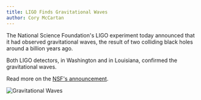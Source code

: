 ```yaml
---
title: LIGO Finds Gravitational Waves
author: Cory McCartan
---
```

The National Science Foundation's LIGO experiment today announced that it had observed gravitational waves, the result of two colliding black holes around a billion years ago. 
<!-- END_EXCERPT-->

Both LIGO detectors, in Washington and in Louisiana, confirmed the gravitational waves.

Read more on the [NSF's announcement](http://www.nsf.gov/news/news_summ.jsp?cntn_id=137628).

![Gravitational Waves](http://scitechdaily.com/images/Gravitational-Waves-Help-Astronomers-Understand-Black-Hole-Weight-Gain.jpg)
